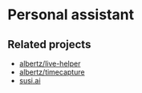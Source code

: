 # Personal assistant

## Related projects

* [albertz/live-helper](https://github.com/albertz/live-helper)
* [albertz/timecapture](https://github.com/albertz/timecapture)
* [susi.ai](http://susi.ai)

